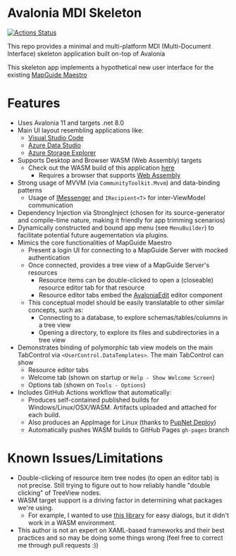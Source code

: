 # Avalonia MDI Skeleton

[![Actions Status](https://github.com/jumpinjackie/avalonia-mdi-skeleton/workflows/.NET/badge.svg)](https://github.com/jumpinjackie/avalonia-mdi-skeleton/actions)

This repo provides a minimal and multi-platform MDI (Multi-Document Interface) skeleton application built on-top of Avalonia

This skeleton app implements a hypothetical new user interface for the existing [MapGuide Maestro](https://github.com/jumpinjackie/mapguide-maestro)

# Features

 * Uses Avalonia 11 and targets .net 8.0
 * Main UI layout resembling applications like:
	* [Visual Studio Code](https://code.visualstudio.com/)
	* [Azure Data Studio](https://azure.microsoft.com/en-us/products/data-studio)
	* [Azure Storage Explorer](https://azure.microsoft.com/en-us/products/storage/storage-explorer)
 * Supports Desktop and Browser WASM (Web Assembly) targets
	* Check out the WASM build of this application [here](https://jumpinjackie.github.io/avalonia-mdi-skeleton/master/index.html)
	   * Requires a browser that supports [Web Assembly](https://caniuse.com/wasm)
 * Strong usage of MVVM (via `CommunityToolkit.Mvvm`) and data-binding patterns
	* Usage of [IMessenger](https://learn.microsoft.com/en-us/dotnet/communitytoolkit/mvvm/messenger) and `IRecipient<T>` for inter-ViewModel communication
 * Dependency Injection via StrongInject (chosen for its source-generator and compile-time nature, making it friendly for app trimming scenarios)
 * Dynamically constructed and bound app menu (see `MenuBuilder`) to facilitate potential future augementation via plugins.
 * Mimics the core functionalities of MapGuide Maestro
	* Present a login UI for connecting to a MapGuide Server with mocked authentication
	* Once connected, provides a tree view of a MapGuide Server's resources
	   * Resource items can be double-clicked to open a (closeable) resource editor tab for that resource
	   * Resource editor tabs embed the [AvaloniaEdit](https://github.com/AvaloniaUI/AvaloniaEdit) editor component
    * This conceptual model should be easily translatable to other similar concepts, such as:
	   * Connecting to a database, to explore schemas/tables/columns in a tree view
	   * Opening a directory, to explore its files and subdirectories in a tree view
 * Demonstrates binding of polymorphic tab view models on the main TabControl via `<UserControl.DataTemplates>`. The main TabControl can show
	* Resource editor tabs
	* Welcome tab (shown on startup or `Help - Show Welcome Screen`)
	* Options tab (shown on `Tools - Options`)
 * Includes GitHub Actions workflow that automatically:
	* Produces self-contained published builds for Windows/Linux/OSX/WASM. Artifacts uploaded and attached for each build.
	* Also produces an AppImage for Linux (thanks to [PupNet Deploy](https://github.com/kuiperzone/PupNet-Deploy))
	* Automatically pushes WASM builds to GitHub Pages `gh-pages` branch

# Known Issues/Limitations

 * Double-clicking of resource item tree nodes (to open an editor tab) is not precise. Still trying to figure out to how reliably handle "double clicking" of TreeView nodes.
 * WASM target support is a driving factor in determining what packages we're using.
	* For example, I wanted to use [this library](https://github.com/mysteryx93/HanumanInstitute.MvvmDialogs) for easy dialogs, but it didn't work in a WASM environment.
 * This author is not an expert on XAML-based frameworks and their best practices and so may be doing some things wrong (feel free to correct me through pull requests :))